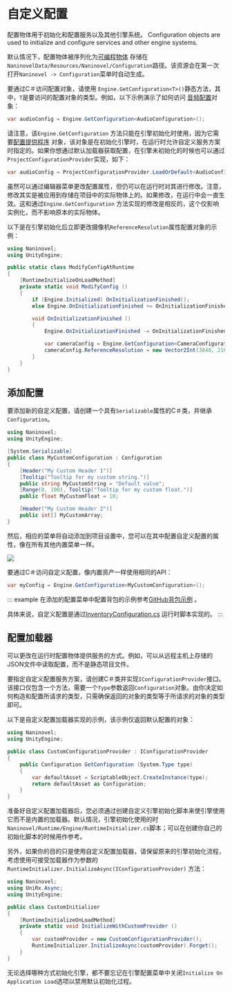 ﻿# 自定义配置

配置物体用于初始化和配置服务以及其他引擎系统。
Configuration objects are used to initialize and configure services and other engine systems.

默认情况下，配置物体被序列化为[可编程物体](https://docs.unity3d.com/Manual/class-ScriptableObject.html) 存储在`NaninovelData/Resources/Naninovel/Configuration`路径。该资源会在第一次打开`Naninovel -> Configuration`菜单时自动生成。

要通过C＃访问配置对象，请使用 `Engine.GetConfiguration<T>()`静态方法，其中，`T`是要访问的配置对象的类型。例如，以下示例演示了如何访问 [音频配置](/zh/guide/configuration.md#音频)对象：

```csharp
var audioConfig = Engine.GetConfiguration<AudioConfiguration>();
```  

请注意，该`Engine.GetConfiguration` 方法只能在引擎初始化时使用，因为它需要[配置提供程序](/zh/guide/custom-configuration.md#配置加载器) 对象，该对象是在初始化引擎时，在运行时允许自定义服务方案时指定的。如果你想通过默认加载器获取配置，在引擎未初始化的时候也可以通过`ProjectConfigurationProvider`实现，如下：

```csharp
var audioConfig = ProjectConfigurationProvider.LoadOrDefault<AudioConfiguration>();
``` 

虽然可以通过编辑器菜单更改配置属性，但仍可以在运行时对其进行修改。注意，修改其实是被应用到存储在项目中的实际物体上的。如果修改，在运行中会一直生效。这和通过`Engine.GetConfiguration` 方法实现的修改是相反的，这个仅影响实例化，而不影响原本的实际物体。

以下是在引擎初始化后立即更改摄像机`ReferenceResolution`属性配置对象的示例：

```csharp
using Naninovel;
using UnityEngine;

public static class ModifyConfigAtRuntime
{
    [RuntimeInitializeOnLoadMethod]
    private static void ModifyConfig ()
    {
        if (Engine.Initialized) OnInitializationFinished();
        else Engine.OnInitializationFinished += OnInitializationFinished;

        void OnInitializationFinished ()
        {
            Engine.OnInitializationFinished -= OnInitializationFinished;

            var cameraConfig = Engine.GetConfiguration<CameraConfiguration>();
            cameraConfig.ReferenceResolution = new Vector2Int(3840, 2160);
        }
    }
}
```

## 添加配置

要添加新的自定义配置，请创建一个具有`Serializable`属性的C＃类，并继承`Configuration`。

```csharp
using Naninovel;
using UnityEngine;

[System.Serializable]
public class MyCustomConfiguration : Configuration
{
    [Header("My Custom Header 1")]
    [Tooltip("Tooltip for my custom string.")]
    public string MyCustomString = "Default value";
    [Range(0, 100), Tooltip("Tooltip for my custom float.")]
    public float MyCustomFloat = 10;

    [Header("My Custom Header 2")]
    public int[] MyCustomArray;
}
```

然后，相应的菜单将自动添加到项目设置中，您可以在其中配置自定义配置的属性，像在所有其他内置菜单一样。

![](https://i.gyazo.com/c1163bba83f5d2b6286b100e837bca40.png)

要通过C＃访问自定义配置，像内置资产一样使用相同的API：

```csharp
var myConfig = Engine.GetConfiguration<MyCustomConfiguration>();
```

::: example
在添加的配置菜单中配置背包的示例参考[GitHub背包示例](https://github.com/Naninovel/Inventory) 。

具体来说，自定义配置是通过[InventoryConfiguration.cs](https://github.com/Naninovel/Inventory/blob/master/Assets/NaninovelInventory/Runtime/InventoryConfiguration.cs) 运行时脚本实现的。
:::

## 配置加载器

可以更改在运行时配置物体提供服务的方式。例如，可以从远程主机上存储的JSON文件中读取配置，而不是静态项目文件。

要指定自定义配置服务方案，请创建C＃类并实现`IConfigurationProvider`接口。该接口仅包含一个方法，需要一个`Type`参数返回`Configuration`对象。由你决定如何构造和配置所请求的类型，只需确保返回的对象的类型等于所请求的对象的类型即可。

以下是自定义配置加载器实现的示例，该示例仅返回默认配置的对象：

```csharp
using Naninovel;
using UnityEngine;

public class CustomConfigurationProvider : IConfigurationProvider
{
    public Configuration GetConfiguration (System.Type type)
    {
        var defaultAsset = ScriptableObject.CreateInstance(type);
        return defaultAsset as Configuration;
    }
}
```

准备好自定义配置加载器后，您必须通过创建自定义引擎初始化脚本来使引擎使用它而不是内置的加载器。默认情况，引擎初始化使用的时`Naninovel/Runtime/Engine/RuntimeInitializer.cs`脚本；可以在创建你自己的初始化脚本的时候用作参考。

另外，如果你的目的只是使用自定义配置加载器，请保留原来的引擎初始化流程，考虑使用可接受加载器作为参数的`RuntimeInitializer.InitializeAsync(IConfigurationProvider)` 方法：

```csharp
using Naninovel;
using UniRx.Async;
using UnityEngine;

public class CustomInitializer
{
    [RuntimeInitializeOnLoadMethod]
    private static void InitializeWithCustomProvider ()
    {
        var customProvider = new CustomConfigurationProvider();
        RuntimeInitializer.InitializeAsync(customProvider).Forget();
    }
}
```

无论选择哪种方式初始化引擎，都不要忘记在引擎配置菜单中关闭`Initialize On Application Load`选项以禁用默认初始化过程。